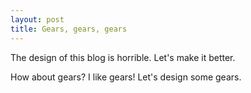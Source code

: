 ```yaml
---
layout: post
title: Gears, gears, gears
---
```

The design of this blog is horrible. Let's make it better.

How about gears? I like gears! Let's design some gears.